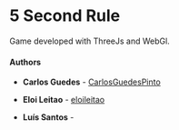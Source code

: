 # 5 Second Rule
Game developed with ThreeJs and WebGl.

#### Authors

* **Carlos Guedes** - [CarlosGuedesPinto](https://github.com/CarlosGuedesPinto)

* **Eloi Leitao** - [eloileitao](https://github.com/eloileitao)

* **Luís Santos** - 
